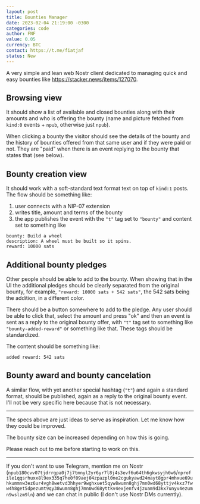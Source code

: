 ```yaml
---
layout: post
title: Bounties Manager
date: 2023-02-04 21:19:00 -0300
categories: code
author: FNF
value: 0.05
currency: BTC
contact: https://t.me/fiatjaf
status: New
---
```


A very simple and lean web Nostr client dedicated to managing quick and easy bounties like https://stacker.news/items/127070.

## Browsing view

It should show a list of available and closed bounties along with their amounts and who is offering the bounty (name and picture fetched from `kind:0` events + `npub`, otherwise just `npub`).

When clicking a bounty the visitor should see the details of the bounty and the history of bounties offered from that same user and if they were paid or not. They are "paid" when there is an event replying to the bounty that states that (see below).

## Bounty creation view

It should work with a soft-standard text format text on top of `kind:1` posts. The flow should be something like:

1. user connects with a NIP-07 extension
2. writes title, amount and terms of the bounty
3. the app publishes the event with the `"t"` tag set to `"bounty"` and content set to something like

```
bounty: Build a wheel
description: A wheel must be built so it spins.
reward: 10000 sats
```

## Additional bounty pledges

Other people should be able to add to the bounty. When showing that in the UI the additional pledges should be clearly separated from the original bounty, for example, `"reward: 10000 sats + 542 sats"`, the 542 sats being the addition, in a different color.

There should be a button somewhere to add to the pledge. Any user should be able to click that, select the amount and press "ok" and then an event is sent as a reply to the original bounty offer, with `"t"` tag set to something like `"bounty-added-reward"` or something like that. These tags should be standardized.

The content should be something like:

```
added reward: 542 sats
```

## Bounty award and bounty cancelation

A similar flow, with yet another special hashtag (`"t"`) and again a standard format, should be published, again as a reply to the original bounty event. I'll not be very specific here because that is not necessary.

---

The specs above are just ideas to serve as inspiration. Let me know how they could be improved.

The bounty size can be increased depending on how this is going.

Please reach out to me before starting to work on this.

---

If you don't want to use Telegram, mention me on Nostr (`npub180cvv07tjdrrgpa0j7j7tmnyl2yr6yr7l8j4s3evf6u64th6gkwsyjh6w6`/`nprofile1qqsrhuxx8l9ex335q7he0f09aej04zpazpl0ne2cgukyawd24mayt8gpr4mhxue69uhkummnw3ez6ur4vgh8wetvd3hhyer9wghxuet5qyw8wumn8ghj7mn0wd68yttjv4kxz7fww4h8get5dpezumt9qy38wumn8ghj7mn0wd68yttkv4exjenfv4jzuam9d3kx7unyv4ezumn9wslzm9ln`) and we can chat in public (I don't use Nostr DMs currently).
